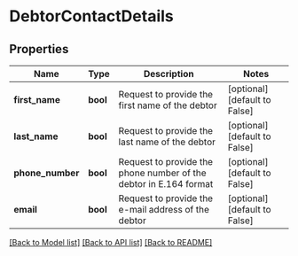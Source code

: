 # DebtorContactDetails

## Properties
Name | Type | Description | Notes
------------ | ------------- | ------------- | -------------
**first_name** | **bool** | Request to provide the first name of the debtor  | [optional] [default to False]
**last_name** | **bool** | Request to provide the last name of the debtor  | [optional] [default to False]
**phone_number** | **bool** | Request to provide the phone number of the debtor in E.164 format  | [optional] [default to False]
**email** | **bool** | Request to provide the e-mail address of the debtor  | [optional] [default to False]

[[Back to Model list]](../README.md#documentation-for-models) [[Back to API list]](../README.md#documentation-for-api-endpoints) [[Back to README]](../README.md)

